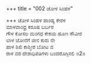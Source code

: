 +++
title = "002 ಚೋಳ ಸಿಂಹಳ"

+++
ಚೋಳ ಸಿಂಹಳ ಪಾಂಡ್ಯ ಕೇರಳ   
ಮಾಳವಾಂಧ್ರ ಕರೂಷ ಬರ್ಬರ   
ಗೌಳ ಕೋಸಲ ಮಂಗಧ ಕೇಕಯ ಹೂಣ ಸೌವೀರ  
ಲಾಳ ಜೋನೆಗೆ ಜೀನ ಕುರು ನೇ  
ಪಾಳ ಶಿಖಿ ಕಾಶ್ಮೀರ ಬೋಟ ವ   
ರಾಳ ವರ ದೇಶಾಧಿಪತಿಗಳು ಬಂದರೊಗ್ಗಿನಲಿ    ॥2॥